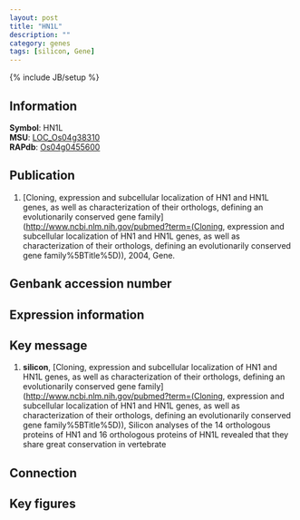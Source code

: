 ```yaml
---
layout: post
title: "HN1L"
description: ""
category: genes
tags: [silicon, Gene]
---
```

{% include JB/setup %}

## Information
__Symbol__: HN1L  
__MSU__: [LOC_Os04g38310](http://rice.plantbiology.msu.edu/cgi-bin/ORF_infopage.cgi?orf=LOC_Os04g38310)  
__RAPdb__: [Os04g0455600](http://rapdb.dna.affrc.go.jp/viewer/gbrowse_details/irgsp1?name=Os04g0455600)  

## Publication
1. [Cloning, expression and subcellular localization of HN1 and HN1L genes, as well as characterization of their orthologs, defining an evolutionarily conserved gene family](http://www.ncbi.nlm.nih.gov/pubmed?term=(Cloning, expression and subcellular localization of HN1 and HN1L genes, as well as characterization of their orthologs, defining an evolutionarily conserved gene family%5BTitle%5D)), 2004, Gene.

## Genbank accession number

## Expression information

## Key message
1. __silicon__, [Cloning, expression and subcellular localization of HN1 and HN1L genes, as well as characterization of their orthologs, defining an evolutionarily conserved gene family](http://www.ncbi.nlm.nih.gov/pubmed?term=(Cloning, expression and subcellular localization of HN1 and HN1L genes, as well as characterization of their orthologs, defining an evolutionarily conserved gene family%5BTitle%5D)),  Silicon analyses of the 14 orthologous proteins of HN1 and 16 orthologous proteins of HN1L revealed that they share great conservation in vertebrate

## Connection

## Key figures


